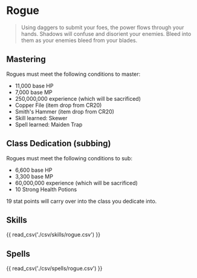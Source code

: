 # Rogue

> Using daggers to submit your foes, the power flows through your hands. Shadows will confuse and disorient your enemies. Bleed into them as your enemies bleed from your blades.

## Mastering

Rogues must meet the following conditions to master:

- 11,000 base HP
- 7,000 base MP
- 250,000,000 experience (which will be sacrificed)
- Copper File (item drop from CR20)
- Smith's Hammer (item drop from CR20)
- Skill learned: Skewer
- Spell learned: Maiden Trap

## Class Dedication (subbing)

Rogues must meet the following conditions to sub:

- 6,600 base HP
- 3,300 base MP
- 60,000,000 experience (which will be sacrificed)
- 10 Strong Health Potions

19 stat points will carry over into the class you dedicate into.

## Skills

{{ read_csv('./csv/skills/rogue.csv') }}

## Spells

{{ read_csv('./csv/spells/rogue.csv') }}
